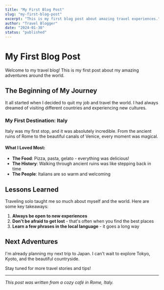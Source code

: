 ```yaml
---
title: "My First Blog Post"
slug: "my-first-blog-post"
excerpt: "This is my first blog post about amazing travel experiences."
author: "Travel Blogger"
date: "2024-01-30"
status: "published"
---
```


# My First Blog Post

Welcome to my travel blog! This is my first post about my amazing adventures around the world.

## The Beginning of My Journey

It all started when I decided to quit my job and travel the world. I had always dreamed of visiting different countries and experiencing new cultures.

### My First Destination: Italy

Italy was my first stop, and it was absolutely incredible. From the ancient ruins of Rome to the beautiful canals of Venice, every moment was magical.

#### What I Loved Most:

- **The Food**: Pizza, pasta, gelato - everything was delicious!
- **The History**: Walking through ancient ruins was like stepping back in time
- **The People**: Italians are so warm and welcoming

## Lessons Learned

Traveling solo taught me so much about myself and the world. Here are some key takeaways:

1. **Always be open to new experiences**
2. **Don't be afraid to get lost** - that's often when you find the best places
3. **Learn a few phrases in the local language** - it goes a long way

## Next Adventures

I'm already planning my next trip to Japan. I can't wait to explore Tokyo, Kyoto, and the beautiful countryside.

Stay tuned for more travel stories and tips!

---

*This post was written from a cozy café in Rome, Italy.* 